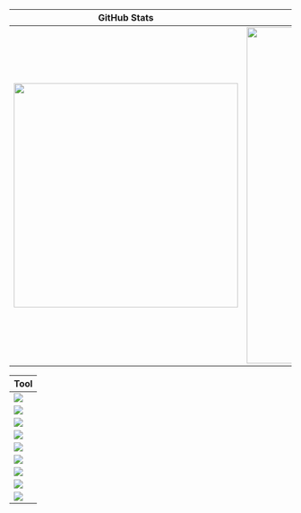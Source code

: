 | GitHub Stats | Contributions | Top Languages |
| --- | --- | --- |
| <img src="https://github-readme-stats.vercel.app/api?username=KingNelx&show_icons=true&theme=radical" width="400" /> | <img src="https://github-readme-streak-stats.herokuapp.com/?user=KingNelx" width="600" /> | <img src="https://github-readme-stats.vercel.app/api/top-langs/?username=KingNelx&langs_count=7&bg_color=45,e96443,904e95&title_color=fff&text_color=fff" width="400" /> |

| Tool |
| --- |
| <img src="https://img.icons8.com/color/48/000000/html-5--v1.png"/> |
| <img src="https://img.icons8.com/color/48/000000/css3.png"/> |
| <img src="https://img.icons8.com/color/48/000000/javascript--v1.png"/> |
| <img src="https://img.icons8.com/color/48/000000/react-native.png"/> |
| <img src="https://img.icons8.com/color/48/000000/c-plus-plus-logo.png"/> |
| <img src="https://img.icons8.com/color/48/000000/java-coffee-cup-logo.png"/> |
| <img src="https://img.icons8.com/color/48/000000/spring-logo.png"/> |
| <img src="https://img.icons8.com/color/48/000000/mysql-logo.png"/> |
| <img src="https://img.icons8.com/color/48/000000/python--v1.png"/> |
